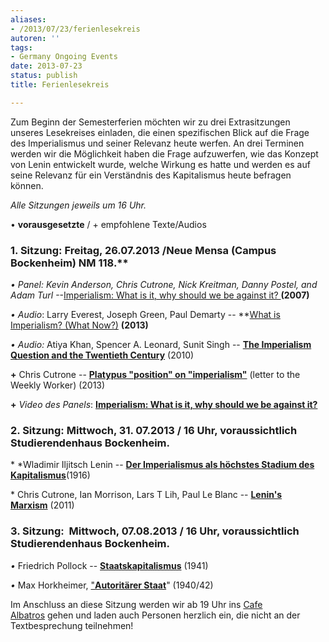 ```yaml
---
aliases:
- /2013/07/23/ferienlesekreis
autoren: ''
tags:
- Germany Ongoing Events
date: 2013-07-23
status: publish
title: Ferienlesekreis

---
```


Zum Beginn der Semesterferien möchten wir zu drei Extrasitzungen unseres Lesekreises einladen, die einen spezifischen Blick auf die Frage des Imperialismus und seiner Relevanz heute werfen. An drei Terminen werden wir die Möglichkeit haben die Frage aufzuwerfen, wie das Konzept von Lenin entwickelt wurde, welche Wirkung es hatte und werden es auf seine Relevanz für ein Verständnis des Kapitalismus heute befragen können.

*Alle Sitzungen jeweils um 16 Uhr.*

• **vorausgesetzte** / + empfohlene Texte/Audios

### **1. Sitzung: **Freitag, 26.07.2013 /Neue Mensa (Campus Bockenheim) NM** 118**.**

*• Panel: *Kevin Anderson, Chris Cutrone, Nick Kreitman, Danny Postel, and Adam Turl** --[Imperialism: What is it, why should we be against it? ](/2010/07/09/imperialism-what-is-it-why-should-we-be-against-it/)**(2007)**

*• Audio*: Larry Everest, Joseph Green, Paul Demarty -- **[What is Imperialism? (What Now?)](http://media.platypus1917.org/what-is-imperialism-what-now/) **(2013)**

*• Audio:* Atiya Khan, Spencer A. Leonard, Sunit Singh -- [**The Imperialism Question and the Twentieth Century**](http://media.platypus1917.org/the-imperialism-question-and-the-twentieth-century/) (2010)

**+** Chris Cutrone -- **[Platypus "position" on "imperialism"](http://chriscutrone.platypus1917.org/?p=1765)** (letter to the Weekly Worker) (2013)

**+** *Video des Panels*: **[Imperialism: What is it, why should we be against it?](/2007/01/30/media-imperialism-what-is-it-why-should-we-be-against-it/)**


### **2. Sitzung:** Mittwoch, 31. 07.2013 / 16 Uhr, voraussichtlich Studierendenhaus Bockenheim.

* \*Wladimir Iljitsch Lenin -- [**Der Imperialismus als höchstes Stadium des Kapitalismus**](http://www.marxists.org/deutsch/archiv/lenin/1917/imp/)(1916)

* Chris Cutrone, Ian Morrison, Lars T Lih, Paul Le Blanc -- [**Lenin's Marxism**](http://media.platypus1917.org/lenins-marxism/) (2011)

### **3. Sitzung:**  Mittwoch, 07.08.2013 / 16 Uhr, voraussichtlich Studierendenhaus Bockenheim.

*•* Friedrich Pollock -- [**Staatskapitalismus**](http://germany.platypus1917.org/file/readings/Pollock-Staatskapitalismus.pdf) (1941)

*•* Max Horkheimer, ["**Autoritärer Staat**](http://projekte.free.de/a2k2/mainpage.php/mainpage.php?cat=archiv&id=1489)" (1940/42)

Im Anschluss an diese Sitzung werden wir ab 19 Uhr ins [Cafe Albatros](http://www.cafe-albatros.de/seite-weg.htm) gehen und laden auch Personen herzlich ein, die nicht an der Textbesprechung teilnehmen!
